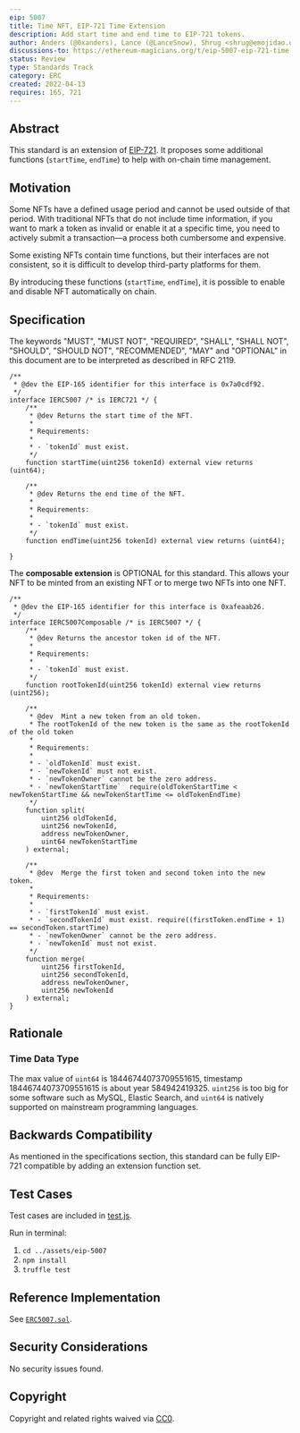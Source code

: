 ```yaml
---
eip: 5007
title: Time NFT, EIP-721 Time Extension
description: Add start time and end time to EIP-721 tokens.
author: Anders (@0xanders), Lance (@LanceSnow), Shrug <shrug@emojidao.org>
discussions-to: https://ethereum-magicians.org/t/eip-5007-eip-721-time-extension/8924
status: Review
type: Standards Track
category: ERC
created: 2022-04-13
requires: 165, 721
---
```


## Abstract

This standard is an extension of [EIP-721](./eip-721.md). It proposes some additional functions (`startTime`, `endTime`) to help with on-chain time management.

## Motivation

Some NFTs have a defined usage period and cannot be used outside of that period. With traditional NFTs that do not include time information, if you want to mark a token as invalid or enable it at a specific time, you need to actively submit a transaction—a process both cumbersome and expensive.

Some existing NFTs contain time functions, but their interfaces are not consistent, so it is difficult to develop third-party platforms for them.

By introducing these functions (`startTime`, `endTime`), it is possible to enable and disable NFT automatically on chain.

## Specification

The keywords "MUST", "MUST NOT", "REQUIRED", "SHALL", "SHALL NOT", "SHOULD", "SHOULD NOT", "RECOMMENDED", "MAY" and "OPTIONAL" in this document are to be interpreted as described in RFC 2119.

```solidity
/**
 * @dev the EIP-165 identifier for this interface is 0x7a0cdf92.
 */
interface IERC5007 /* is IERC721 */ {
    /**
     * @dev Returns the start time of the NFT.
     *
     * Requirements:
     *
     * - `tokenId` must exist.
     */
    function startTime(uint256 tokenId) external view returns (uint64);
    
    /**
     * @dev Returns the end time of the NFT.
     *
     * Requirements:
     *
     * - `tokenId` must exist.
     */
    function endTime(uint256 tokenId) external view returns (uint64);

}
```

The **composable extension** is OPTIONAL for this standard. This allows your NFT to be minted from an existing NFT or to merge two NFTs into one NFT.

```solidity
/**
 * @dev the EIP-165 identifier for this interface is 0xafeaab26.
 */
interface IERC5007Composable /* is IERC5007 */ {
    /**
     * @dev Returns the ancestor token id of the NFT.
     *
     * Requirements:
     *
     * - `tokenId` must exist.
     */
    function rootTokenId(uint256 tokenId) external view returns (uint256);

    /**
     * @dev  Mint a new token from an old token.
     * The rootTokenId of the new token is the same as the rootTokenId of the old token
     *
     * Requirements:
     *
     * - `oldTokenId` must exist.
     * - `newTokenId` must not exist.
     * - `newTokenOwner` cannot be the zero address.
     * - `newTokenStartTime`  require(oldTokenStartTime < newTokenStartTime && newTokenStartTime <= oldTokenEndTime)
     */
    function split(
        uint256 oldTokenId,
        uint256 newTokenId,
        address newTokenOwner,
        uint64 newTokenStartTime
    ) external;

    /**
     * @dev  Merge the first token and second token into the new token.
     *
     * Requirements:
     *
     * - `firstTokenId` must exist.
     * - `secondTokenId` must exist. require((firstToken.endTime + 1) == secondToken.startTime)
     * - `newTokenOwner` cannot be the zero address.
     * - `newTokenId` must not exist.
     */
    function merge(
        uint256 firstTokenId,
        uint256 secondTokenId,
        address newTokenOwner,
        uint256 newTokenId
    ) external;
}
```

## Rationale

### Time Data Type

The max value of `uint64` is 18446744073709551615,  timestamp 18446744073709551615 is about year 584942419325. `uint256` is too big for some software such as MySQL, Elastic Search, and `uint64` is natively supported on mainstream programming languages.

## Backwards Compatibility

As mentioned in the specifications section, this standard can be fully EIP-721 compatible by adding an extension function set.

## Test Cases

Test cases are included in [test.js](../assets/eip-5007/test/test.js). 

Run in terminal:
1. ```cd ../assets/eip-5007```
1. ```npm install```
1. ```truffle test```
 
## Reference Implementation
See [`ERC5007.sol`](../assets/eip-5007/contracts/ERC5007.sol).

## Security Considerations

No security issues found.

## Copyright
Copyright and related rights waived via [CC0](../LICENSE.md).
